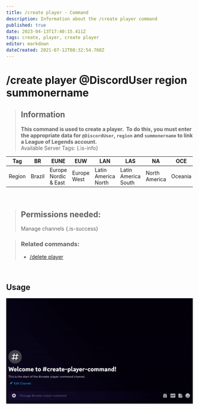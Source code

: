 ```yaml
---
title: /create player - Command
description: Information about the /create player command
published: true
date: 2023-04-13T17:40:15.411Z
tags: create, player, create player
editor: markdown
dateCreated: 2021-07-12T08:32:54.760Z
---
```


# /create player @DiscordUser region summonername

>## Information
>**This command is used to create a player.  To do this, you must enter the appropriate data for `@DiscordUser`, `region` and `summonername` to link a League of Legends account.** <br>
>Available Server Tags:
>{.is-info}


| Tag | BR  | EUNE | EUW | LAN | LAS | NA  | OCE | RU  | TR  | JP  | KR  |
| --- | --- | --- | --- | --- | --- | --- | --- | --- | --- | --- | --- |
| Region | Brazil | Europe Nordic & East | Europe West | Latin America North | Latin America South | North America | Oceania | Russia | Turkey | Japan | Republic of Korea |

<br>

>## Permissions needed:
> Manage channels
>{.is-success}



>### Related commands:
>-   [/delete player](/en/commands/delete/player/)

<br>

## Usage

![](/new_create_player.gif)